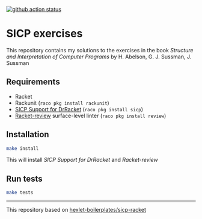 [![github action status](https://github.com/faciledictu/sicp-exercises/workflows/Racket%20CI/badge.svg)](https://github.com/faciledictu/sicp-exercises/actions)

# SICP exercises

This repository contains my solutions to the exercises in the book _Structure and Interpretation of Computer Programs_ by H. Abelson, G. J. Sussman, J. Sussman

## Requirements

* Racket
* Rackunit (`raco pkg install rackunit`)
* [SICP Support for DrRacket](https://docs.racket-lang.org/sicp-manual/index.html) (`raco pkg install sicp`)
* [Racket-review](https://github.com/Bogdanp/racket-review) surface-level linter (`raco pkg install review`)

## Installation

```bash
make install
```

This will install _SICP Support for DrRacket_ and _Racket-review_

## Run tests

```bash
make tests
```

---
This repository based on [hexlet-boilerplates/sicp-racket](https://github.com/hexlet-boilerplates/sicp-racket)
